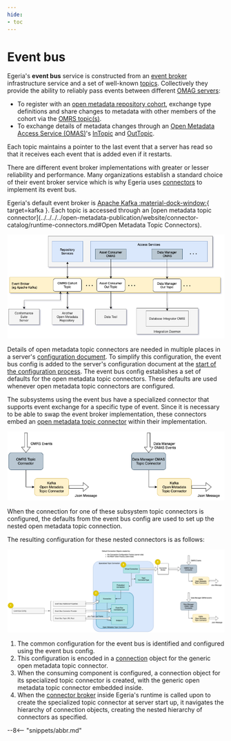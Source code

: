 ```yaml
---
hide:
- toc
---
```


<!-- SPDX-License-Identifier: CC-BY-4.0 -->
<!-- Copyright Contributors to the Egeria project. -->

# Event bus

Egeria's **event bus** service is constructed from
an [event broker](/egeria-docs/basic-concepts/#event-broker) infrastructure service
and a set of well-known [topics](/egeria-docs/basic-concepts/#topic).
Collectively they provide the ability to reliably pass events between different [OMAG servers](omag-server.md):

- To register with an [open metadata repository cohort](/egeria-docs/services/omrs/cohort/#cohort-members), exchange
  type definitions and share changes to metadata with other members of the cohort via the [OMRS topic(s)](/egeria-docs/services/omrs/metadata-events/#cohort-topics).
- To exchange details of metadata changes through an [Open Metadata Access Service (OMAS)](/egeria-docs/services/omas)'s
  [InTopic](/egeria-docs/services/omas/client-server/#in-topic) and
  [OutTopic](/egeria-docs/services/omas/client-server/#out-topic).

Each topic maintains a pointer to the last event that a server has read so that
it receives each event that is added even if it restarts.

There are different event broker implementations with greater or
lesser reliability and performance.
Many organizations establish a standard choice of their event
broker service which is why Egeria uses [connectors](/egeria-docs/frameworks/ocf/#connector) to implement its event bus.

Egeria's default event broker is [Apache Kafka :material-dock-window:](https://kafka.apache.org/){ target=kafka }.
Each topic is accessed through an
[open metadata topic connector](../../../../open-metadata-publication/website/connector-catalog/runtime-connectors.md#Open Metadata Topic Connectors).

![The event bus in use by OMAG servers and other technologies](event-bus-role.png)

Details of open metadata topic connectors are needed in multiple places in a server's 
[configuration document](configuration-document.md).
To simplify this configuration, the event bus config
is added to the server's configuration document at the [start of the configuration process](/egeria-docs/guides/admin/configuring-an-omag-server).
The event bus config establishes a set of defaults for the
open metadata topic connectors. These defaults are used whenever open metadata topic connectors
are configured.

The subsystems using the event bus have a specialized connector that
supports event exchange for a specific type of event.
Since it is necessary to be able to swap the event broker implementation,
these connectors embed an [open metadata topic connector](/egeria-docs/connectors/open-metadata-topic-connector)
within their implementation.

![Nested topic connectors](nested-topic-connectors.png)

When the connection for one of these subsystem topic connectors is configured,
the defaults from the event bus config
are used to set up the nested open metadata topic connection.

The resulting configuration for these nested connectors is as follows:

![Embedded event bus configuration](embedded-event-bus-config.png)

1. The common configuration for the event bus is identified and
   configured using the event bus config.
2. This configuration is encoded in a
   [connection](/egeria-docs/frameworks/ocf/#connection) object for the
   generic open metadata topic connector.
3. When the consuming component is configured, a connection object for
   its specialized topic connector is created, with the generic open metadata
   topic connector embedded inside.
4. When the [connector broker](/egeria-docs/frameworks/ocf/#connector-broker)
   inside Egeria's runtime is called upon to create the specialized topic connector at server start up,
   it navigates the hierarchy of connection objects, creating the nested hierarchy of connectors
   as specified.

--8<-- "snippets/abbr.md"
